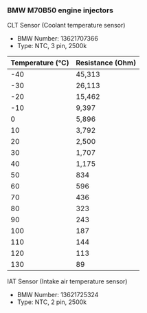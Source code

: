 ### BMW M70B50 engine injectors ###

CLT Sensor (Coolant temperature sensor)
- BMW Number: 13621707366
- Type: NTC, 3 pin, 2500k

|Temperature (°C)|Resistance (Ohm)|
|:---------------|:---------------|
|-40|45,313|
|-30|26,113|
|-20|15,462|
|-10|9,397|
|0|5,896|
|10|3,792|
|20|2,500|
|30|1,707|
|40|1,175|
|50|834|
|60|596|
|70|436|
|80|323|
|90|243|
|100|187|
|110|144|
|120|113|
|130|89|

IAT Sensor (Intake air temperature sensor)
- BMW Number: 13621725324
- Type: NTC, 2 pin, 2500k